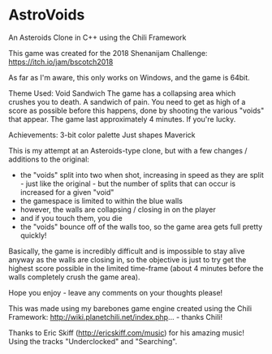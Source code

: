 # AstroVoids
An Asteroids Clone in C++ using the Chili Framework

This game was created for the 2018 Shenanijam Challenge: https://itch.io/jam/bscotch2018

As far as I'm aware, this only works on Windows, and the game is 64bit.

Theme Used: Void Sandwich
The game has a collapsing area which crushes you to death. A sandwich of pain. You need to get as high of a score as possible before this happens, done by shooting the various "voids" that appear. The game last approximately 4 minutes. If you're lucky.

Achievements:
3-bit color palette
Just shapes
Maverick

This is my attempt at an Asteroids-type clone, but with a few changes / additions to the original:
- the "voids" split into two when shot, increasing in speed as they are split - just like the original - but the number of splits that can occur is increased for a given "void"
- the gamespace is limited to within the blue walls
- however, the walls are collapsing / closing in on the player
- and if you touch them, you die
- the "voids" bounce off of the walls too, so the game area gets full pretty quickly!

Basically, the game is incredibly difficult and is impossible to stay alive anyway as the walls are closing in, so the objective is just to try get the highest score possible in the limited time-frame (about 4 minutes before the walls completely crush the game area).

Hope you enjoy - leave any comments on your thoughts please!

This was made using my barebones game engine created using the Chili Framework: http://wiki.planetchili.net/index.php... - thanks Chili!

Thanks to Eric Skiff (http://ericskiff.com/music) for his amazing music! Using the tracks "Underclocked" and "Searching".

